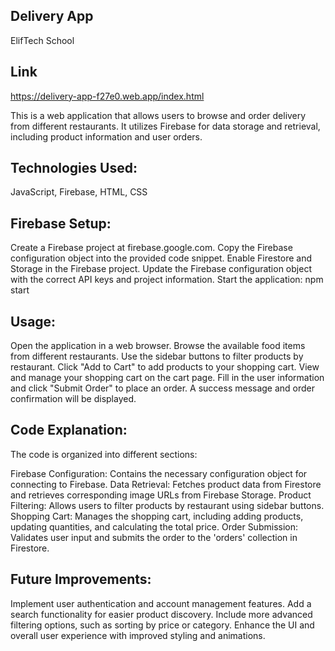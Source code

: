 ## Delivery App
ElifTech School

## Link
https://delivery-app-f27e0.web.app/index.html

This is a web application that allows users to browse and order delivery from different restaurants. It utilizes Firebase for data storage and retrieval, including product information and user orders.

## Technologies Used:

JavaScript, 
Firebase, 
HTML,
CSS

## Firebase Setup:
Create a Firebase project at firebase.google.com. Copy the Firebase configuration object into the provided code snippet. Enable Firestore and Storage in the Firebase project. Update the Firebase configuration object with the correct API keys and project information. Start the application: npm start

## Usage:
Open the application in a web browser. Browse the available food items from different restaurants. Use the sidebar buttons to filter products by restaurant. Click "Add to Cart" to add products to your shopping cart. View and manage your shopping cart on the cart page. Fill in the user information and click "Submit Order" to place an order. A success message and order confirmation will be displayed.

## Code Explanation:
The code is organized into different sections:

Firebase Configuration: Contains the necessary configuration object for connecting to Firebase. Data Retrieval: Fetches product data from Firestore and retrieves corresponding image URLs from Firebase Storage. Product Filtering: Allows users to filter products by restaurant using sidebar buttons. Shopping Cart: Manages the shopping cart, including adding products, updating quantities, and calculating the total price. Order Submission: Validates user input and submits the order to the 'orders' collection in Firestore.

## Future Improvements:
Implement user authentication and account management features. Add a search functionality for easier product discovery. Include more advanced filtering options, such as sorting by price or category. Enhance the UI and overall user experience with improved styling and animations.
